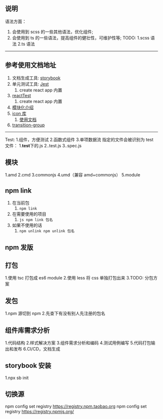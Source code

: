 ## 说明

语法方面：

1. 会使用到 scss 的一些其他语法，优化组件;
2. 会使用到 ts 的一些语法，提高组件的健壮性，可维护性等;
   TODO: 1.scss 语法 2.ts 语法

---

## 参考使用文档地址

1. 文档生成工具: [storybook](https://storybook.js.org/)
2. 单元测试工具: [Jest](https://www.jestjs.cn/docs/getting-started)
   1. create react app 内置
3. [reactTest](https://github.com/testing-library/react-testing-library)
   1. create react app 内置
4. [模块化介绍](https://juejin.cn/post/6844903576309858318)
5. [icon 库](https://github.com/FortAwesome/react-fontawesome)
   1. [使用文档](https://fontawesome.com/v5.15/how-to-use/on-the-web/using-with/react)
6. [transition-group](https://github.com/reactjs/react-transition-group)

---

Test: 1.组件，方便测试 2.函数式组件 3.单项数据流
指定的文件会被识别为 test 文件： 1.**test**下的.js
2..test.js
3..spec.js

## 模块

1.amd
2.cmd
3.commonjs
4.umd（兼容 amd+commonjs）
5.module

## npm link

1.  在当前包
    1. `npm link`
2.  在需要使用的项目
    1. `js npm link 包名`
3.  如果不使用的话
    1. `npm unlink npm unlink 包名`

## npm 发版

## 打包

1.使用 tsc 打包成 es6 module 2.使用 less 将 css 单独打包出来
3.TODO: 分包方案

## 发包

1.npm 源切到 npm 2.先查下有没有别人先注册的包名

## 组件库需求分析

1.代码结构 2.样式解决方案 3.组件需求分析和编码 4.测试用例编写 5.代码打包输出和发布 6.CI/CD，文档生成

## storybook 安装

1.npx sb init

## 切换源

npm config set registry https://registry.npm.taobao.org
npm config set registry https://registry.npmjs.org/
